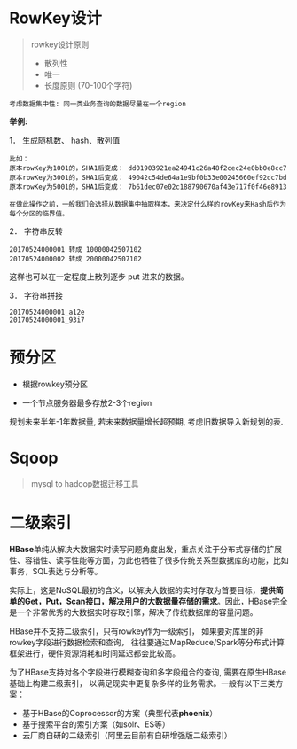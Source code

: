 # RowKey设计

> rowkey设计原则
> - 散列性
> - 唯一
> - 长度原则 (70-100个字符)

`考虑数据集中性: 同一类业务查询的数据尽量在一个region`

**举例:** 

1． 生成随机数、 hash、散列值

```
比如： 
原本rowKey为1001的，SHA1后变成： dd01903921ea24941c26a48f2cec24e0bb0e8cc7
原本rowKey为3001的，SHA1后变成： 49042c54de64a1e9bf0b33e00245660ef92dc7bd
原本rowKey为5001的，SHA1后变成： 7b61dec07e02c188790670af43e717f0f46e8913

在做此操作之前，一般我们会选择从数据集中抽取样本，来决定什么样的rowKey来Hash后作为每个分区的临界值。
```

2． 字符串反转

```
20170524000001 转成 10000042507102
20170524000002 转成 20000042507102
```

这样也可以在一定程度上散列逐步 put 进来的数据。

3． 字符串拼接

```
20170524000001_a12e
20170524000001_93i7
```



# 预分区

- 根据rowkey预分区

- 一个节点服务器最多存放2-3个region



规划未来半年-1年数据量,  若未来数据量增长超预期, 考虑旧数据导入新规划的表. 



# Sqoop

>  mysql to hadoop数据迁移工具





# 二级索引



**HBase**单纯从解决大数据实时读写问题角度出发，重点关注于分布式存储的扩展性、容错性、读写性能等方面，为此也牺牲了很多传统关系型数据库的功能，比如事务，SQL表达与分析等。

实际上，这是NoSQL最初的含义，以解决大数据的实时存取为首要目标，**提供简单的Get，Put，Scan接口，解决用户的大数据量存储的需求**。因此，HBase完全是一个非常优秀的大数据实时存取引擎，解决了传统数据库的容量问题。



HBase并不支持二级索引，只有rowkey作为一级索引， 如果要对库里的非rowkey字段进行数据检索和查询， 往往要通过MapReduce/Spark等分布式计算框架进行，硬件资源消耗和时间延迟都会比较高。

为了HBase支持对各个字段进行模糊查询和多字段组合的查询, 需要在原生HBase基础上构建二级索引， 以满足现实中更复杂多样的业务需求。一般有以下三类方案：

- 基于HBase的Coprocessor的方案（典型代表**phoenix**）
- 基于搜索平台的索引方案（如solr、ES等）
- 云厂商自研的二级索引（阿里云目前有自研增强版二级索引）


